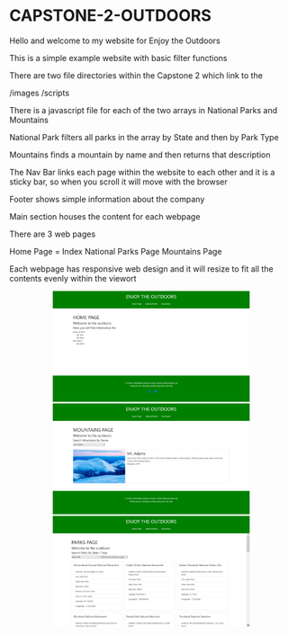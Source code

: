 # CAPSTONE-2-OUTDOORS


Hello and welcome to my website for Enjoy the Outdoors

This is a simple example website with basic filter functions

There are two file directories within the Capstone 2 which link to the

/images
/scripts

There is a javascript file for each of the two arrays in National Parks and Mountains

National Park filters all parks in the array by State and then by Park Type 

Mountains finds a mountain by name and then returns that description

The Nav Bar links each page within the website to each other and it is a sticky bar, so when you scroll it will move with the browser 

Footer shows simple information about the company

Main section houses the content for each webpage

There are 3 web pages

Home Page = Index
National Parks Page
Mountains Page

Each webpage has responsive web design and it will resize to fit all the contents evenly within the viewort

<p align="center">
  <img src="images/image2.png" width="350">
  <img src="images/image3.png" width="350">
  <img src="images/image4.png" width="350">
</p>
